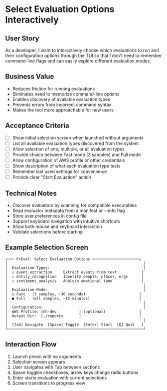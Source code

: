 # Select Evaluation Options Interactively

## User Story
As a developer, I want to interactively choose which evaluations to run and their configuration options through the TUI so that I don't need to remember command-line flags and can easily explore different evaluation modes.

## Business Value
- Reduces friction for running evaluations
- Eliminates need to memorize command-line options
- Enables discovery of available evaluation types
- Prevents errors from incorrect command syntax
- Makes the tool more approachable for new users

## Acceptance Criteria
- [ ] Show initial selection screen when launched without arguments
- [ ] List all available evaluation types discovered from the system
- [ ] Allow selection of one, multiple, or all evaluation types
- [ ] Provide choice between Fast mode (3 samples) and Full mode
- [ ] Allow configuration of AWS profile or other credentials
- [ ] Show description of what each evaluation type tests
- [ ] Remember last used settings for convenience
- [ ] Provide clear "Start Evaluation" action

## Technical Notes
- Discover evaluators by scanning for compatible executables
- Read evaluator metadata from a manifest or --info flag
- Store user preferences in config file
- Support keyboard navigation with intuitive shortcuts
- Allow both mouse and keyboard interaction
- Validate selections before starting

## Example Selection Screen
```
┌─── PrEval: Select Evaluation Options ─────────────────────┐
│                                                             │
│  Evaluation Types:                                          │
│  ☑ event_extraction     Extract events from text           │
│  ☐ entity_recognition   Identify people, places, orgs      │
│  ☐ sentiment_analysis   Analyze emotional tone             │
│                                                             │
│  Evaluation Mode:                                           │
│  ○ Fast   (3 samples, ~30 seconds)                        │
│  ● Full   (all samples, ~15 minutes)                      │
│                                                             │
│  Configuration:                                             │
│  AWS Profile: [nh-dev          ] (optional)               │
│  Output Dir:  [./reports       ]                          │
│                                                             │
│  [Tab] Navigate  [Space] Toggle  [Enter] Start  [Q] Quit   │
└─────────────────────────────────────────────────────────────┘
```

## Interaction Flow
1. Launch preval with no arguments
2. Selection screen appears
3. User navigates with Tab between sections
4. Space toggles checkboxes, arrow keys change radio buttons
5. Enter starts evaluation with current selections
6. Screen transitions to progress view